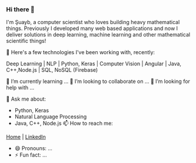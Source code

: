 ### Hi there 👋

I'm Şuayb, a computer scientist who loves building heavy mathematical things. Previously I developed many web based applications and now I deliver solutions in deep learning, machine learning and other mathematical scientific things!

🔭 Here's a few technologies I've been working with, recently: 

Deep Learning | NLP | Python, Keras | Computer Vision | Angular | Java, C++,Node.js | SQL, NoSQL (Firebase)

🌱 I’m currently learning ...
👯 I’m looking to collaborate on ...
🤔 I’m looking for help with ...

💬 Ask me about:
 - Python, Keras
 - Natural Language Processing
 - Java, C++, Node.js
📫 How to reach me:

[Home](https://github.com/suayb25) | [LinkedIn](https://tr.linkedin.com/in/%C5%9Fuayb-talha-%C3%B6z%C3%A7elik-38b475164)
- 😄 Pronouns: ...
- ⚡ Fun fact: ...

